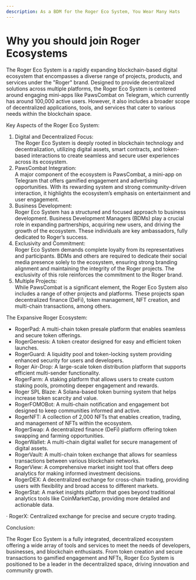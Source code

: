 ```yaml
---
description: As a BDM for the Roger Eco System, You Wear Many Hats
---
```


# Why you should join Roger Ecosystems

The Roger Eco System is a rapidly expanding blockchain-based digital ecosystem that encompasses a diverse range of projects, products, and services under the "Roger" brand. Designed to provide decentralized solutions across multiple platforms, the Roger Eco System is centered around engaging mini-apps like PawsCombat on Telegram, which currently has around 100,000 active users. However, it also includes a broader scope of decentralized applications, tools, and services that cater to various needs within the blockchain space.

Key Aspects of the Roger Eco System:

1. Digital and Decentralized Focus:\
   The Roger Eco System is deeply rooted in blockchain technology and decentralization, utilizing digital assets, smart contracts, and token-based interactions to create seamless and secure user experiences across its ecosystem.
2. PawsCombat Integration:\
   A major component of the ecosystem is PawsCombat, a mini-app on Telegram that offers gamified engagement and advertising opportunities. With its rewarding system and strong community-driven interaction, it highlights the ecosystem’s emphasis on entertainment and user engagement.
3. Business Development:\
   Roger Eco System has a structured and focused approach to business development. Business Development Managers (BDMs) play a crucial role in expanding partnerships, acquiring new users, and driving the growth of the ecosystem. These individuals are key ambassadors, fully dedicated to Roger’s success.
4. Exclusivity and Commitment:\
   Roger Eco System demands complete loyalty from its representatives and participants. BDMs and others are required to dedicate their social media presence solely to the ecosystem, ensuring strong branding alignment and maintaining the integrity of the Roger projects. The exclusivity of this role reinforces the commitment to the Roger brand.
5. Multiple Projects:\
   While PawsCombat is a significant element, the Roger Eco System also includes a range of other projects and platforms. These projects span decentralized finance (DeFi), token management, NFT creation, and multi-chain transactions, among others.

The Expansive Roger Ecosystem:

* RogerPad: A multi-chain token presale platform that enables seamless and secure token offerings.
* RogerGenesis: A token creator designed for easy and efficient token launches.
* RogerGuard: A liquidity pool and token-locking system providing enhanced security for users and developers.
* Roger Air-Drop: A large-scale token distribution platform that supports efficient multi-sender functionality.
* RogerFarm: A staking platform that allows users to create custom staking pools, promoting deeper engagement and rewards.
* Roger SPL Blaze: A Solana-based token burning system that helps increase token scarcity and value.
* RogerFOMOBot: A multi-chain notification and engagement bot designed to keep communities informed and active.
* RogerNFT: A collection of 2,000 NFTs that enables creation, trading, and management of NFTs within the ecosystem.
* RogerSwap: A decentralized finance (DeFi) platform offering token swapping and farming opportunities.
* RogerWallet: A multi-chain digital wallet for secure management of digital assets.
* RogerVault: A multi-chain token exchange that allows for seamless transactions between various blockchain networks.
* RogerView: A comprehensive market insight tool that offers deep analytics for making informed investment decisions.
* RogerDEX: A decentralized exchange for cross-chain trading, providing users with flexibility and broad access to different markets.
* RogerStat: A market insights platform that goes beyond traditional analytics tools like CoinMarketCap, providing more detailed and actionable data.

·       RogerX: Centralized exchange for precise and secure crypto trading.

&#x20;

Conclusion:

The Roger Eco System is a fully integrated, decentralized ecosystem offering a wide array of tools and services to meet the needs of developers, businesses, and blockchain enthusiasts. From token creation and secure transactions to gamified engagement and NFTs, Roger Eco System is positioned to be a leader in the decentralized space, driving innovation and community growth.
